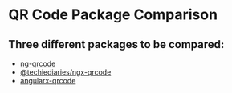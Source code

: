 # QR Code Package Comparison

## Three different packages to be compared:

- [ng-qrcode](https://www.npmjs.com/package/ng-qrcode)
- [@techiediaries/ngx-qrcode](https://www.npmjs.com/package/@techiediaries/ngx-qrcode)
- [angularx-qrcode](https://www.npmjs.com/package/angularx-qrcode)
